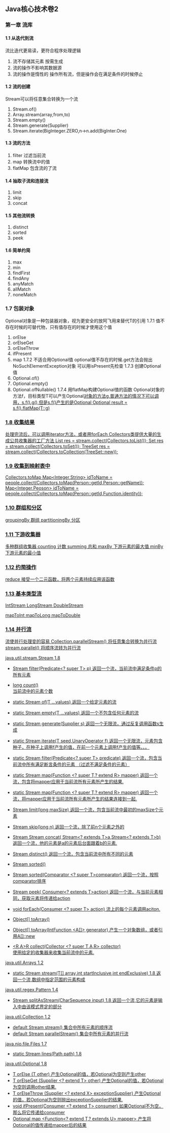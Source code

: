 ## Java核心技术卷2
### 第一章 流库
#### 1.1 从迭代到流
流比迭代更易读，更符合程序处理逻辑
1. 流不存储其元素 按需生成
2. 流的操作不影响其数据源
3. 流的操作是惰性的  操作所有流，但是操作会在满足条件的时候停止

#### 1.2 流的创建
Stream可以将任意集合转换为一个流
1. Stream.of()
2. Array.stream(array,from,to)
3. Stream.empty()
4. Stream.generate(Supplier<T>)
5. Stream.iterate(BigInteger.ZERO,n->n.add(BigInter.One)

#### 1.3 流的方法
1. filter 过滤当前流
2. map    转换流中的值  
3. flatMap 包含流的了流

#### 1.4 抽取子流和连接流
1. limit 
2. skip
3. concat 

#### 1.5 其他流转换
1. distinct 
2. sorted
3. peek

#### 1.6 简单约简
1. max
2. min
3. findFirst
4. findAny
5. anyMatch
6. allMatch 
7. noneMatch

### 1.7 包装对象
Optional<T>对象是一种包装器对象，视为更安全的放阿飞用来替代T的引用
1.7.1 值不存在时候的可替代物，只有值存在的时候才使用这个值
1. orElse
2. orElseGet
3. orElseThrow
4. ifPresent
5. map
1.7.2 不适合用Optional值
optional值不存在的时候.get方法会抛出NoSuchElementException对象
可以用isPresent先检查
1.7.3 创建Optional值
1. Optional.of()
2. Optional.empty()
3. Optional.ofNullable()
1.7.4 用flatMap构建Optional值的函数
Optional<T>对象的方法f，目标类型T可以产生Optional<U>对象的方法g.普通方法的情况下可以调用，s.f().g(),但是s.f()产生的是Optional<T>
Optional<U> result = s.f().flatMap(T::g)

### 1.8 收集结果
处理完流后，可以调用iterator方法，或者用forEach
Collectors类提供大量的生成公共收集器的工厂方法
List<String> res = stream.collect(Collectors.toList());
Set<String> res = stream.collect(Collectors.toSet());
TreeSet<String> res = stream.collect(Collectors.toCollection(TreeSet::new));

### 1.9 收集到映射表中
Collectors.toMap
Map<Integer,String> idToName = people.collect(Collectors.toMap(Person::getId,Person::getName));
Map<Integer,Peoson> idToName = people.collect(Collectors.toMap(Person::getId,Function.identity));

### 1.10 群组和分区
groupingBy     群组 
partitioningBy 分区

### 1.11 下游收集器
多种群组收集器
counting 计数
summing  总和
maxBy    下游元素的最大值
minBy    下游元素的最小值

### 1.12 约简操作
reduce 接受一个二元函数，将两个元素持续应用该函数

### 1.13 基本类型流
IntStream
LongStream
DoubleStream

mapToInt
mapToLong
mapToDouble

### 1.14 并行流
流使并行处理变的容易
Collection.parallelStream() 将任意集合转换为并行流
stream.parallel() 将顺序流转为并行流

java.util.stream.Stream<T> 1.8
- Stream<T> filter(Predicate<? super T> p)
    返回一个流，当前流中满足条件p的所有元素
- long count()   
    当前流中的元素个数
- static <T> Stream<T> of(T ...values)
    返回一个给定元素的流
- static <T> Stream<T> empty(T ...values)
    返回一个不包含任何元素的流
- static <T> Stream<T> generate(Supplier<T> s)
    返回一个无限流，通过反复调用函数s生成
- static <T> Stream<T> iterate(T seed,UnaryOperator<T> f)
    返回一个无限流，元素包含种子，在种子上调用f产生的值，在前一个元素上调用f产生的值等。。。

- static <T> Stream<T> filter(Predicate<? super T> predicate)
    返回一个流，包含当前流中所有满足断言条件的元素 （过滤不满足条件的元素）
- static <R> Stream<R> map(Function <? super T,? extend R> mapper)
    返回一个流，包含将mapper应用于当前流所有元素所产生的结果.
- static <R> Stream<R> map(Function <? super T,? extend R> mapper)
    返回一个流，将mapper应用于当前流所有元素所产生的结果连接到一起.     
    
- Stream<T> limit(long maxSize)
  返回一个流，包含当前流中最初的maxSize个元素
- Stream<T> skip(long n)
  返回一个流，除了前n个元素之外的
- Stream<T> Stream<T> concat( Stream<? extends T>a,Stream<? extends T>b)
  返回一个流，他的元素是a的元素后台面跟着b的元素.    
  
 - Stream<T> distinct()
   返回一个流，包含当前流中所有不同的元素
 - Stream<T> sorted()
 - Stream<T> sorted(Comparator <? super T>comparator)
   返回一个流，按照comparator排序
 - Stream<T> peek( Consumer<? extends T>action)
   返回一个流，与当前元素相同，获取元素将传递给action      

-  void forEach(Consumer <? super T> action)
    流上的每个元素调用aciton.
-  Object[] toArray()
-  Object[] toArray(IntFunction <A[]> generator)
    产生一个对象数组，或者引用A[]::new
-  <R,A>R collect(Collector <? super T,A,R> collector)    
    使用给定的收集器来收集当前流中的元素.
           

java.util.Arrays 1.2
- static <T> Stream<T> stream(T[] array,int startInclusive,int endExclusive)  1.8
    返回一个流,数组中指定范围的元素构成

java.util.regex.Pattern 1.4
- Stream<String> splitAsStream(CharSequence input)  1.8
    返回一个流,它的元素是输入中由该模式界定的部分
   

java.util.Collection<E> 1.2
- default Stream<E> stream()
    集合中所有元素的顺序流
- default Stream<E> parallelStream()
    集合中所有元素的并行流
    
java.nio.file.Files 1.7
- static Stream<String> lines(Path path) 1.8    


java.util.Optional<T> 1.8
- T orElse (T other)
    产生Optional的值，若Optional为空则产生other
- T orElseGet (Supplier <? extend T> other)
    产生Optional的值，若Optional为空则调用other结果.
- T orElseThrow (Supplier <? extend X> exceptionSupplier)
    产生Optional的值，若Optional为空则抛出exceptionSupplier的结果.
- void ifPresent(Consumer <? extend T> consumer)
    如果Optional不为空，那么将它传递给consumer
- <U>Optional<U> map <Function<? extend T,? extends U> mapper>
    产生将Optional的值传递给mapper后的结果
    
        

